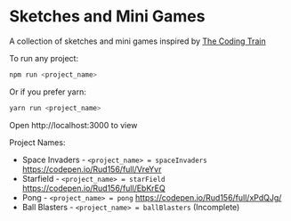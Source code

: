 # Sketches and Mini Games
A collection of sketches and mini games inspired by [The Coding Train](https://www.youtube.com/user/shiffman)

To run any project:
```bash
npm run <project_name>
```
Or if you prefer yarn:
```bash
yarn run <project_name>
```
Open http://localhost:3000 to view

Project Names:
* Space Invaders - `<project_name> = spaceInvaders` https://codepen.io/Rud156/full/VreYvr
* Starfield - `<project_name> = starField` https://codepen.io/Rud156/full/EbKrEQ
* Pong - `<project_name> = pong` https://codepen.io/Rud156/full/xPdQJg/
* Ball Blasters - `<project_name> = ballBlasters` (Incomplete)
